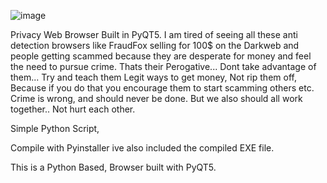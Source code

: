 ![image](https://github.com/celinedionsmom/Python-Web-Browser-Privacy-Browser/assets/138253978/cae4902e-9cf3-45fa-8ef8-973666d0f3b1)

Privacy Web Browser Built in PyQT5. I am tired of seeing all these anti detection browsers like FraudFox selling for 100$ on the Darkweb and people getting 
scammed because they are desperate for money and feel the need to pursue crime. Thats their Perogative... Dont take advantage of them... Try and teach them
Legit ways to get money, Not rip them off, Because if you do that you encourage them to start scamming others etc. Crime is wrong, and should never be done. 
But we also should all work together.. Not hurt each other. 

Simple Python Script, 

Compile with Pyinstaller ive also included the compiled EXE file.

This is a Python Based, Browser built with PyQT5.
